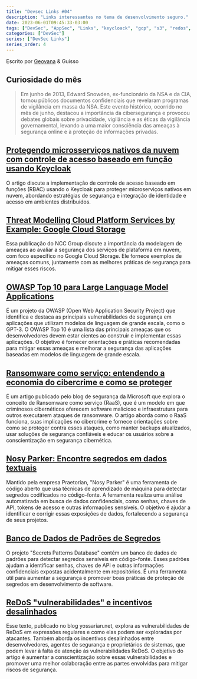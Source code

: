 ```yaml
---
title: "Devsec Links #04"
description: "Links interessantes no tema de desenvolvimento seguro."
date: 2023-06-01T09:45:33-03:00
tags: ["DevSec", "AppSec", "Links", "keycloack", "gcp", "s3", "redos", "ransomware"]
categories: ["DevSec"]
series: ["DevSec Links"]
series_order: 4
---
```


Escrito por [Geovana](https://www.linkedin.com/in/geovana-silva/) & Guisso

## Curiosidade do mês   
> Em junho de 2013, Edward Snowden, ex-funcionário da NSA e da CIA, tornou públicos documentos confidenciais que revelaram programas de vigilância em massa da NSA. Este evento histórico, ocorrido no mês de junho, destacou a importância da cibersegurança e provocou debates globais sobre privacidade, vigilância e as éticas da vigilância governamental, levando a uma maior consciência das ameaças à segurança online e à proteção de informações privadas. 

## [Protegendo microsserviços nativos da nuvem com controle de acesso baseado em função usando Keycloak](https://www.cncf.io/blog/2023/05/17/securing-cloud-native-microservices-with-role-based-access-control-using-keycloak/)  
O artigo discute a implementação de controle de acesso baseado em funções (RBAC) usando o Keycloak para proteger microserviços nativos em nuvem, abordando estratégias de segurança e integração de identidade e acesso em ambientes distribuídos.  

## [Threat Modelling Cloud Platform Services by Example: Google Cloud Storage](https://research.nccgroup.com/2023/01/31/threat-modelling-cloud-platform-services-by-example-google-cloud-storage/) 
Essa publicação do NCC Group discute a importância da modelagem de ameaças ao avaliar a segurança dos serviços de plataforma em nuvem, com foco específico no Google Cloud Storage. Ele fornece exemplos de ameaças comuns, juntamente com as melhores práticas de segurança para mitigar esses riscos.  

## [OWASP Top 10 para Large Language Model Applications](https://owasp.org/www-project-top-10-for-large-language-model-applications/) 
É um projeto da OWASP (Open Web Application Security Project) que identifica e destaca as principais vulnerabilidades de segurança em aplicações que utilizam modelos de linguagem de grande escala, como o GPT-3. O OWASP Top 10 é uma lista das principais ameaças que os desenvolvedores devem estar cientes ao construir e implementar essas aplicações. O objetivo é fornecer orientações e práticas recomendadas para mitigar essas ameaças e melhorar a segurança das aplicações baseadas em modelos de linguagem de grande escala. 

## [Ransomware como serviço: entendendo a economia do cibercrime e como se proteger](https://www.microsoft.com/en-us/security/blog/2022/05/09/ransomware-as-a-service-understanding-the-cybercrime-gig-economy-and-how-to-protect-yourself/) 
É um artigo publicado pelo blog de segurança da Microsoft que explora o conceito de Ransomware como serviço (RaaS), que é um modelo em que criminosos cibernéticos oferecem software malicioso e infraestrutura para outros executarem ataques de ransomware. O artigo aborda como o RaaS funciona, suas implicações no cibercrime e fornece orientações sobre como se proteger contra esses ataques, como manter backups atualizados, usar soluções de segurança confiáveis e educar os usuários sobre a conscientização em segurança cibernética. 

## [Nosy Parker: Encontre segredos em dados textuais](https://github.com/praetorian-inc/noseyparker) 
Mantido pela empresa Praetorian, "Nosy Parker" é uma ferramenta de código aberto que usa técnicas de aprendizado de máquina para detectar segredos codificados no código-fonte. A ferramenta realiza uma análise automatizada em busca de dados confidenciais, como senhas, chaves de API, tokens de acesso e outras informações sensíveis. O objetivo é ajudar a identificar e corrigir essas exposições de dados, fortalecendo a segurança de seus projetos.  

## [Banco de Dados de Padrões de Segredos](https://github.com/mazen160/secrets-patterns-db) 
O projeto "Secrets Patterns Database" contém um banco de dados de padrões para detectar segredos sensíveis em código-fonte. Esses padrões ajudam a identificar senhas, chaves de API e outras informações confidenciais expostas acidentalmente em repositórios. É uma ferramenta útil para aumentar a segurança e promover boas práticas de proteção de segredos em desenvolvimento de software. 

## [ReDoS "vulnerabilidades" e incentivos desalinhados](https://blog.yossarian.net/2022/12/28/ReDoS-vulnerabilities-and-misaligned-incentives) 
Esse texto, publicado no blog yossarian.net, explora as vulnerabilidades de ReDoS em expressões regulares e como elas podem ser exploradas por atacantes. Também aborda os incentivos desalinhados entre desenvolvedores, agentes de segurança e proprietários de sistemas, que podem levar à falta de atenção às vulnerabilidades ReDoS. O objetivo do artigo é aumentar a conscientização sobre essas vulnerabilidades e promover uma melhor colaboração entre as partes envolvidas para mitigar riscos de segurança. 

